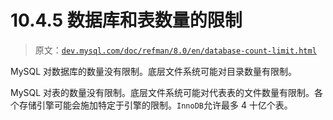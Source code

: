 # 10.4.5 数据库和表数量的限制

> 原文：[`dev.mysql.com/doc/refman/8.0/en/database-count-limit.html`](https://dev.mysql.com/doc/refman/8.0/en/database-count-limit.html)

MySQL 对数据库的数量没有限制。底层文件系统可能对目录数量有限制。

MySQL 对表的数量没有限制。底层文件系统可能对代表表的文件数量有限制。各个存储引擎可能会施加特定于引擎的限制。`InnoDB`允许最多 4 十亿个表。
